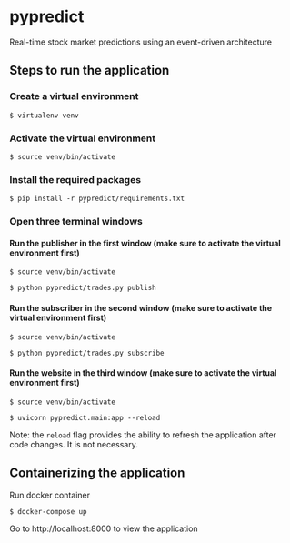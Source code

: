 # pypredict
Real-time stock market predictions using an event-driven architecture

## Steps to run the application

### Create a virtual environment

```
$ virtualenv venv
```

### Activate the virtual environment

```
$ source venv/bin/activate
```

### Install the required packages

```
$ pip install -r pypredict/requirements.txt
```

### Open three terminal windows

#### Run the publisher in the first window (make sure to activate the virtual environment first)
```
$ source venv/bin/activate
```

```
$ python pypredict/trades.py publish
```

#### Run the subscriber in the second window (make sure to activate the virtual environment first)
```
$ source venv/bin/activate
```
```
$ python pypredict/trades.py subscribe
```

#### Run the website in the third window (make sure to activate the virtual environment first)
```
$ source venv/bin/activate
```
```
$ uvicorn pypredict.main:app --reload
```

Note: the `reload` flag provides the ability to refresh the application after code changes.  It is not necessary.

## Containerizing the application

Run docker container

```
$ docker-compose up
```

Go to http://localhost:8000 to view the application